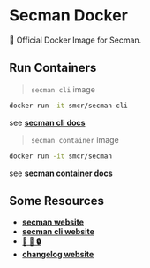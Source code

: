 # Secman Docker

🐳 Official Docker Image for Secman.

## Run Containers

> `secman cli` image

```bash
docker run -it smcr/secman-cli
```

see [**secman cli docs**](https://docker.secman.dev/docs/sm-cli)

> `secman container` image

```bash
docker run -it smcr/secman
```

see [**secman container docs**](https://docker.secman.dev/docs/sm-container)

## Some Resources

- [**secman website**](https://secman.dev)
- [**secman cli website**](https://cli.secman.dev)
- [**🐳 🤝 🔒**](https://docker.secman.dev)
- [**changelog website**](https://changelog.secman.dev)
